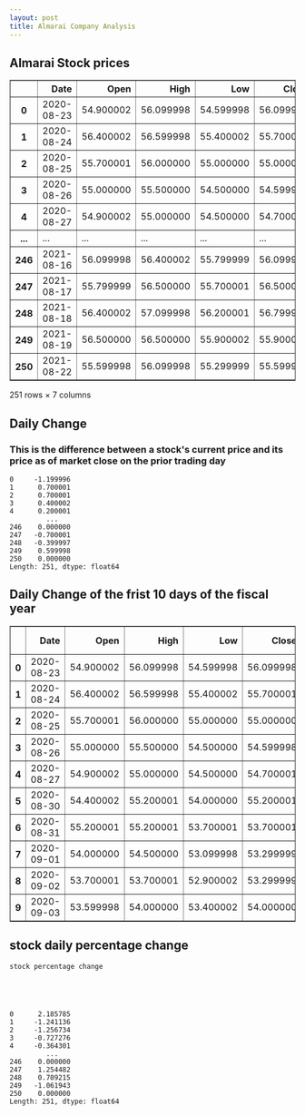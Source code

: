 ```yaml
---
layout: post
title: Almarai Company Analysis
---
```


## **Almarai Stock prices**




<div>
<style scoped>
    .dataframe tbody tr th:only-of-type {
        vertical-align: middle;
    }

    .dataframe tbody tr th {
        vertical-align: top;
    }

    .dataframe thead th {
        text-align: right;
    }
</style>
<table border="1" class="dataframe">
  <thead>
    <tr style="text-align: right;">
      <th></th>
      <th>Date</th>
      <th>Open</th>
      <th>High</th>
      <th>Low</th>
      <th>Close</th>
      <th>Adj Close</th>
      <th>Volume</th>
    </tr>
  </thead>
  <tbody>
    <tr>
      <th>0</th>
      <td>2020-08-23</td>
      <td>54.900002</td>
      <td>56.099998</td>
      <td>54.599998</td>
      <td>56.099998</td>
      <td>55.037498</td>
      <td>1399236</td>
    </tr>
    <tr>
      <th>1</th>
      <td>2020-08-24</td>
      <td>56.400002</td>
      <td>56.599998</td>
      <td>55.400002</td>
      <td>55.700001</td>
      <td>54.645077</td>
      <td>2239510</td>
    </tr>
    <tr>
      <th>2</th>
      <td>2020-08-25</td>
      <td>55.700001</td>
      <td>56.000000</td>
      <td>55.000000</td>
      <td>55.000000</td>
      <td>53.958336</td>
      <td>1285251</td>
    </tr>
    <tr>
      <th>3</th>
      <td>2020-08-26</td>
      <td>55.000000</td>
      <td>55.500000</td>
      <td>54.500000</td>
      <td>54.599998</td>
      <td>53.565910</td>
      <td>654401</td>
    </tr>
    <tr>
      <th>4</th>
      <td>2020-08-27</td>
      <td>54.900002</td>
      <td>55.000000</td>
      <td>54.500000</td>
      <td>54.700001</td>
      <td>53.664017</td>
      <td>541958</td>
    </tr>
    <tr>
      <th>...</th>
      <td>...</td>
      <td>...</td>
      <td>...</td>
      <td>...</td>
      <td>...</td>
      <td>...</td>
      <td>...</td>
    </tr>
    <tr>
      <th>246</th>
      <td>2021-08-16</td>
      <td>56.099998</td>
      <td>56.400002</td>
      <td>55.799999</td>
      <td>56.099998</td>
      <td>56.099998</td>
      <td>340565</td>
    </tr>
    <tr>
      <th>247</th>
      <td>2021-08-17</td>
      <td>55.799999</td>
      <td>56.500000</td>
      <td>55.700001</td>
      <td>56.500000</td>
      <td>56.500000</td>
      <td>284851</td>
    </tr>
    <tr>
      <th>248</th>
      <td>2021-08-18</td>
      <td>56.400002</td>
      <td>57.099998</td>
      <td>56.200001</td>
      <td>56.799999</td>
      <td>56.799999</td>
      <td>332975</td>
    </tr>
    <tr>
      <th>249</th>
      <td>2021-08-19</td>
      <td>56.500000</td>
      <td>56.500000</td>
      <td>55.900002</td>
      <td>55.900002</td>
      <td>55.900002</td>
      <td>294943</td>
    </tr>
    <tr>
      <th>250</th>
      <td>2021-08-22</td>
      <td>55.599998</td>
      <td>56.099998</td>
      <td>55.299999</td>
      <td>55.599998</td>
      <td>55.599998</td>
      <td>368605</td>
    </tr>
  </tbody>
</table>
<p>251 rows × 7 columns</p>
</div>



## **Daily Change**

### **This is the difference between a stock's current price and its price as of market close on the prior trading day**




    0     -1.199996
    1      0.700001
    2      0.700001
    3      0.400002
    4      0.200001
             ...   
    246    0.000000
    247   -0.700001
    248   -0.399997
    249    0.599998
    250    0.000000
    Length: 251, dtype: float64



## **Daily Change of the frist 10 days of the fiscal year**




<div>
<style scoped>
    .dataframe tbody tr th:only-of-type {
        vertical-align: middle;
    }

    .dataframe tbody tr th {
        vertical-align: top;
    }

    .dataframe thead th {
        text-align: right;
    }
</style>
<table border="1" class="dataframe">
  <thead>
    <tr style="text-align: right;">
      <th></th>
      <th>Date</th>
      <th>Open</th>
      <th>High</th>
      <th>Low</th>
      <th>Close</th>
      <th>Adj Close</th>
      <th>Volume</th>
      <th>Daily Change</th>
    </tr>
  </thead>
  <tbody>
    <tr>
      <th>0</th>
      <td>2020-08-23</td>
      <td>54.900002</td>
      <td>56.099998</td>
      <td>54.599998</td>
      <td>56.099998</td>
      <td>55.037498</td>
      <td>1399236</td>
      <td>-1.199996</td>
    </tr>
    <tr>
      <th>1</th>
      <td>2020-08-24</td>
      <td>56.400002</td>
      <td>56.599998</td>
      <td>55.400002</td>
      <td>55.700001</td>
      <td>54.645077</td>
      <td>2239510</td>
      <td>0.700001</td>
    </tr>
    <tr>
      <th>2</th>
      <td>2020-08-25</td>
      <td>55.700001</td>
      <td>56.000000</td>
      <td>55.000000</td>
      <td>55.000000</td>
      <td>53.958336</td>
      <td>1285251</td>
      <td>0.700001</td>
    </tr>
    <tr>
      <th>3</th>
      <td>2020-08-26</td>
      <td>55.000000</td>
      <td>55.500000</td>
      <td>54.500000</td>
      <td>54.599998</td>
      <td>53.565910</td>
      <td>654401</td>
      <td>0.400002</td>
    </tr>
    <tr>
      <th>4</th>
      <td>2020-08-27</td>
      <td>54.900002</td>
      <td>55.000000</td>
      <td>54.500000</td>
      <td>54.700001</td>
      <td>53.664017</td>
      <td>541958</td>
      <td>0.200001</td>
    </tr>
    <tr>
      <th>5</th>
      <td>2020-08-30</td>
      <td>54.400002</td>
      <td>55.200001</td>
      <td>54.000000</td>
      <td>55.200001</td>
      <td>54.154549</td>
      <td>382719</td>
      <td>-0.799999</td>
    </tr>
    <tr>
      <th>6</th>
      <td>2020-08-31</td>
      <td>55.200001</td>
      <td>55.200001</td>
      <td>53.700001</td>
      <td>53.700001</td>
      <td>52.682957</td>
      <td>1076298</td>
      <td>1.500000</td>
    </tr>
    <tr>
      <th>7</th>
      <td>2020-09-01</td>
      <td>54.000000</td>
      <td>54.500000</td>
      <td>53.099998</td>
      <td>53.299999</td>
      <td>52.290531</td>
      <td>1136239</td>
      <td>0.700001</td>
    </tr>
    <tr>
      <th>8</th>
      <td>2020-09-02</td>
      <td>53.700001</td>
      <td>53.700001</td>
      <td>52.900002</td>
      <td>53.299999</td>
      <td>52.290531</td>
      <td>613606</td>
      <td>0.400002</td>
    </tr>
    <tr>
      <th>9</th>
      <td>2020-09-03</td>
      <td>53.599998</td>
      <td>54.000000</td>
      <td>53.400002</td>
      <td>54.000000</td>
      <td>52.977272</td>
      <td>595617</td>
      <td>-0.400002</td>
    </tr>
  </tbody>
</table>
</div>



## **stock daily percentage change**

    stock percentage change
    




    0      2.185785
    1     -1.241136
    2     -1.256734
    3     -0.727276
    4     -0.364301
             ...   
    246    0.000000
    247    1.254482
    248    0.709215
    249   -1.061943
    250    0.000000
    Length: 251, dtype: float64
    

